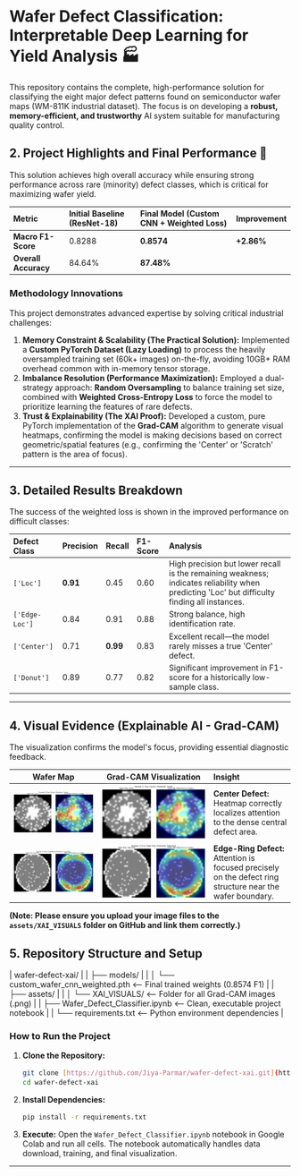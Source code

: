 # Wafer Defect Classification: Interpretable Deep Learning for Yield Analysis 🏭

This repository contains the complete, high-performance solution for classifying the eight major defect patterns found on semiconductor wafer maps (WM-811K industrial dataset). The focus is on developing a **robust, memory-efficient, and trustworthy** AI system suitable for manufacturing quality control.

## 2. Project Highlights and Final Performance 🚀

This solution achieves high overall accuracy while ensuring strong performance across rare (minority) defect classes, which is critical for maximizing wafer yield.

| Metric | Initial Baseline (ResNet-18) | **Final Model (Custom CNN + Weighted Loss)** | Improvement |
| :--- | :--- | :--- | :--- |
| **Macro F1-Score** | 0.8288 | $\mathbf{0.8574}$ | **+2.86%** |
| **Overall Accuracy** | 84.64% | $\mathbf{87.48\%}$ | |

### Methodology Innovations

This project demonstrates advanced expertise by solving critical industrial challenges:

1.  **Memory Constraint & Scalability (The Practical Solution):** Implemented a **Custom PyTorch Dataset (Lazy Loading)** to process the heavily oversampled training set ($\text{60k+}$ images) on-the-fly, avoiding $\text{10GB+}$ RAM overhead common with in-memory tensor storage.
2.  **Imbalance Resolution (Performance Maximization):** Employed a dual-strategy approach: **Random Oversampling** to balance training set size, combined with **Weighted Cross-Entropy Loss** to force the model to prioritize learning the features of rare defects.
3.  **Trust & Explainability (The XAI Proof):** Developed a custom, pure PyTorch implementation of the **Grad-CAM** algorithm to generate visual heatmaps, confirming the model is making decisions based on correct geometric/spatial features (e.g., confirming the 'Center' or 'Scratch' pattern is the area of focus).

---

## 3. Detailed Results Breakdown

The success of the weighted loss is shown in the improved performance on difficult classes:

| Defect Class | Precision | Recall | F1-Score | Analysis |
| :--- | :--- | :--- | :--- | :--- |
| `['Loc']`   | **0.91** | 0.45 | 0.60 | High precision but lower recall is the remaining weakness; indicates reliability when predicting 'Loc' but difficulty finding all instances. |
| `['Edge-Loc']`   | 0.84 | 0.91 | 0.88 | Strong balance, high identification rate. |
| `['Center']`   | 0.71 | **0.99** | 0.83 | Excellent recall—the model rarely misses a true 'Center' defect. |
| `['Donut']`   | 0.89 | 0.77 | 0.82 | Significant improvement in F1-score for a historically low-sample class. |

---

## 4. Visual Evidence (Explainable AI - Grad-CAM)

The visualization confirms the model's focus, providing essential diagnostic feedback.

| Wafer Map | Grad-CAM Visualization | Insight |
| :---: | :---: | :--- |
| ![Wafer Map Input](assets/grad_cam_sample_2_Center.png) | ![Grad-CAM Heatmap](assets/grad_cam_sample_2_Center.png) | **Center Defect:** Heatmap correctly localizes attention to the dense central defect area. |
| ![Wafer Map Input](assets/grad_cam_sample_3_Edge-Ring.png) | ![Grad-CAM Heatmap](assets/grad_cam_sample_3_Edge-Ring.png) | **Edge-Ring Defect:** Attention is focused precisely on the defect ring structure near the wafer boundary. |

**(Note: Please ensure you upload your image files to the `assets/XAI_VISUALS` folder on GitHub and link them correctly.)**

## 5. Repository Structure and Setup

| wafer-defect-xai/  | 
 | ├── models/ | 
 | │   └── custom_wafer_cnn_weighted.pth  <-- Final trained weights (0.8574 F1) | 
 | ├── assets/ | 
 | │   └── XAI_VISUALS/                   <-- Folder for all Grad-CAM images (.png) | 
 | ├── Wafer_Defect_Classifier.ipynb      <-- Clean, executable project notebook | 
 | └── requirements.txt                   <-- Python environment dependencies | 

### How to Run the Project

1.  **Clone the Repository:**
    ```bash
    git clone [https://github.com/Jiya-Parmar/wafer-defect-xai.git](https://github.com/Jiya-Parmar/wafer-defect-xai.git)
    cd wafer-defect-xai
    ```
2.  **Install Dependencies:**
    ```bash
    pip install -r requirements.txt
    ```
3.  **Execute:** Open the `Wafer_Defect_Classifier.ipynb` notebook in Google Colab and run all cells. The notebook automatically handles data download, training, and final visualization.

---
